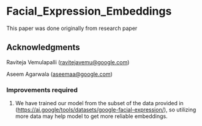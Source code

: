 # Facial_Expression_Embeddings
This paper was done originally from research paper

## Acknowledgments

Raviteja Vemulapalli (ravitejavemu@google.com)

Aseem Agarwala (aseemaa@google.com)

### Improvements required
1) We have trained our model from the subset of the data provided in (https://ai.google/tools/datasets/google-facial-expression/), so utilizing more data may help model to get more reliable embeddings.
